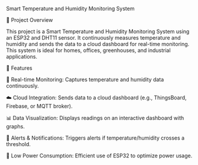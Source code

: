 Smart Temperature and Humidity Monitoring System

📌 Project Overview

This project is a Smart Temperature and Humidity Monitoring System using an ESP32 and DHT11 sensor. It continuously measures temperature and humidity and sends the data to a cloud dashboard for real-time monitoring. This system is ideal for homes, offices, greenhouses, and industrial applications.

🔧 Features

📡 Real-time Monitoring: Captures temperature and humidity data continuously.

☁️ Cloud Integration: Sends data to a cloud dashboard (e.g., ThingsBoard, Firebase, or MQTT broker).

📊 Data Visualization: Displays readings on an interactive dashboard with graphs.

🔔 Alerts & Notifications: Triggers alerts if temperature/humidity crosses a threshold.

🔋 Low Power Consumption: Efficient use of ESP32 to optimize power usage.

